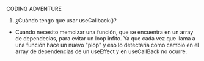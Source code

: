 CODING ADVENTURE

1. ¿Cuándo tengo que usar useCallback()?

- Cuando necesito memoizar una función, que se encuentra en un array de dependecias, para evitar un loop infito. Ya que cada vez que llama a una función hace un nuevo "plop" y eso lo detectaria como cambio en el array de dependencias de un useEffect y en useCallBack no ocurre.
